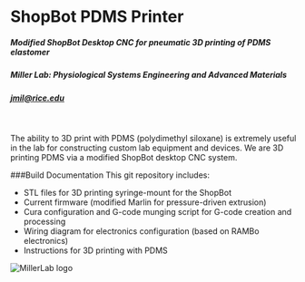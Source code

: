 # ShopBot PDMS Printer

##### Modified ShopBot Desktop CNC for pneumatic 3D printing of PDMS elastomer
##### Miller Lab: Physiological Systems Engineering and Advanced Materials
##### jmil@rice.edu
&nbsp;

The ability to 3D print with PDMS (polydimethyl siloxane) is extremely useful in the lab for constructing custom lab equipment and devices. We are 3D printing PDMS via a modified ShopBot desktop CNC system. 


###Build Documentation
This git repository includes:
- STL files for 3D printing syringe-mount for the ShopBot
- Current firmware (modified Marlin for pressure-driven extrusion)
- Cura configuration and G-code munging script for G-code creation and processing
- Wiring diagram for electronics configuration (based on RAMBo electronics)
- Instructions for 3D printing with PDMS


![MillerLab logo](https://github.com/MillerLabFTW/OpenSLS/blob/master/MillerLab_logo.jpg)